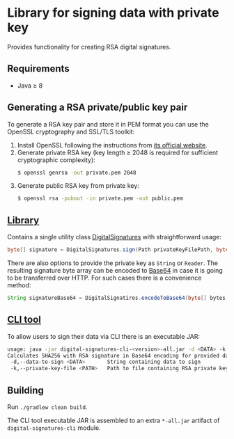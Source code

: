 # Library for signing data with private key

Provides functionality for creating RSA digital signatures.

## Requirements

* Java &ge; 8

## Generating a RSA private/public key pair

To generate a RSA key pair and store it in PEM format you can use the OpenSSL cryptography and SSL/TLS toolkit:

1. Install OpenSSL following the instructions from [its official website](https://www.openssl.org/).
2. Generate private RSA key (key length &ge; 2048 is required for sufficient cryptographic complexity):
    ```bash
    $ openssl genrsa -out private.pem 2048
    ```
3. Generate public RSA key from private key:
    ```bash
    $ openssl rsa -pubout -in private.pem -out public.pem
    ```

## [Library](./digital-signatures)

Contains a single utility class 
[DigitalSignatures](./digital-signatures/src/main/java/com/transferwise/digitalsignatures/DigitalSignatures.java) 
with straightforward usage:
```java
byte[] signature = DigitalSignatures.sign(Path privateKeyFilePath, byte[] dataToSign);
```
There are also options to provide the private key as `String` or `Reader`.
The resulting signature byte array can be encoded to [Base64](https://en.wikipedia.org/wiki/Base64) in case it is 
going to be transferred over HTTP. For such cases there is a convenience method:
```java
String signatureBase64 = DigitalSignatires.encodeToBase64(byte[] bytes);
```

## [CLI tool](./digital-signatures-cli)

To allow users to sign their data via CLI there is an executable JAR:
```bash
usage: java -jar digital-signatures-cli-<version>-all.jar -d <DATA> -k <PATH>
Calculates SHA256 with RSA signature in Base64 encoding for provided data
 -d,--data-to-sign <DATA>       String containing data to sign
 -k,--private-key-file <PATH>   Path to file containing RSA private key
```

## Building

Run `./gradlew clean build`. 

The CLI tool executable JAR is assembled to an extra `*-all.jar` artifact of `digital-signatures-cli` module.

